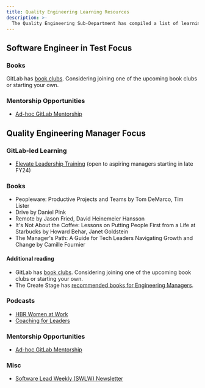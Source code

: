 ```yaml
---
title: Quality Engineering Learning Resources
description: >-
  The Quality Engineering Sub-Department has compiled a list of learning resources for SET and QEM growth.
---
```


## Software Engineer in Test Focus

### Books

GitLab has [book clubs](/handbook/leadership/book-clubs/). Considering joining one of the upcoming book clubs or starting your own.

### Mentorship Opportunities

- [Ad-hoc GitLab Mentorship](/handbook/people-group/learning-and-development/mentor/)

## Quality Engineering Manager Focus

### GitLab-led Learning

- [Elevate Leadership Training](/handbook/people-group/learning-and-development/elevate-programs/) (open to aspiring managers starting in late FY24)

### Books

- Peopleware: Productive Projects and Teams by Tom DeMarco, Tim Lister
- Drive by Daniel Pink
- Remote by Jason Fried, David Heinemeier Hansson
- It's Not About the Coffee: Lessons on Putting People First from a Life at Starbucks by Howard Behar, Janet Goldstein
- The Manager's Path: A Guide for Tech Leaders Navigating Growth and Change by Camille Fournier

#### Additional reading

- GitLab has [book clubs](/handbook/leadership/book-clubs/). Considering joining one of the upcoming book clubs or starting your own.
- The Create Stage has [recommended books for Engineering Managers](/handbook/engineering/devops/dev/create/engineering-managers/books/).

### Podcasts

- [HBR Women at Work](https://hbr.org/2018/01/podcast-women-at-work)
- [Coaching for Leaders](https://coachingforleaders.com/)

### Mentorship Opportunities

- [Ad-hoc GitLab Mentorship](/handbook/people-group/learning-and-development/mentor/)

### Misc

- [Software Lead Weekly (SWLW) Newsletter](https://softwareleadweekly.com/)
